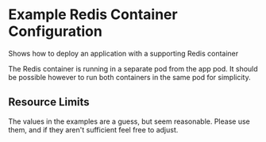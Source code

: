 # Example Redis Container Configuration
Shows how to deploy an application with a supporting Redis container

The Redis container is running in a separate pod from the app pod. It should be possible however to run both containers in the same pod for simplicity.

## Resource Limits
The values in the examples are a guess, but seem reasonable.  Please use them, and if they aren't sufficient feel free to adjust.
